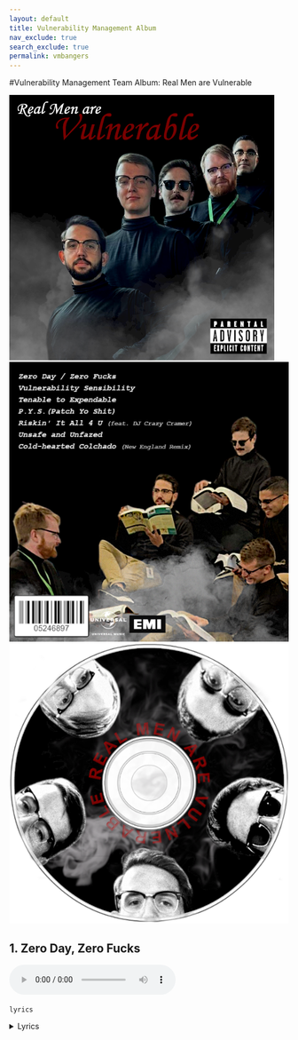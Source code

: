 ```yaml
---
layout: default
title: Vulnerability Management Album
nav_exclude: true
search_exclude: true
permalink: vmbangers
---
```



#Vulnerability Management Team Album: Real Men are Vulnerable

![Album Art Front cover](/vm/album_art_front.png)
![Album Art Back Cover](/vm/album_art_back.png)
![Album Art Disc](/vm/album_disc.png)

## 1. Zero Day, Zero Fucks
<audio controls>
  <source src="https://github.com/Centered-Security/Centered-Security.github.io/raw/main/vm/4_Patch_Yo_Shit_-_Rap_2.mp3" type="audio/mpeg">
  Your browser does not support the audio tag.
</audio>

 ```lyrics```
 <details>
 <summary>Lyrics</summary>
<p> [Verse]
Zero day alert
Patches on the way
We dive deep in the code
Not a second to delay
</p>
<p>
[Verse 2]
In the server room
Lights are flashing bright
Systems on the brink
We work through the night
</p>
</p>
[Chorus]
Zero day zero fucks
We patch it up no luck
Fighting bugs all around
We won’t let them bring us down
</p>
<p>
[Verse 3]
Paycom team is strong
We’re the vanguard line
Vulnerabilities won’t stay
Our patching’s just in time
</p>
<p>
[Verse 4]
Scripts and tools in hand
We make systems safe
Against the hackers' plans
We’re the ones they can't enslave
</p>
<p>
[Chorus]
Zero day zero fucks
We patch it up no luck
Fighting bugs all around
We won’t let them bring us down
</p>

 </details>

